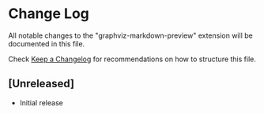 # Change Log
All notable changes to the "graphviz-markdown-preview" extension will be documented in this file.

Check [Keep a Changelog](http://keepachangelog.com/) for recommendations on how to structure this file.

## [Unreleased]
- Initial release